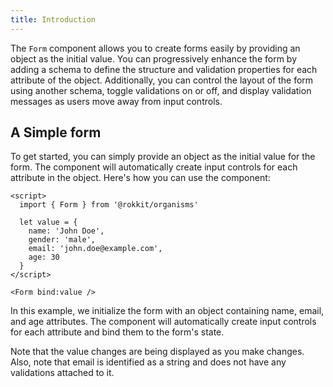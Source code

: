 ```yaml
---
title: Introduction
---
```


The `Form` component allows you to create forms easily by providing an object as the initial value. You can progressively enhance the form by adding a schema to define the structure and validation properties for each attribute of the object. Additionally, you can control the layout of the form using another schema, toggle validations on or off, and display validation messages as users move away from input controls.

## A Simple form

To get started, you can simply provide an object as the initial value for the form. The component will automatically create input controls for each attribute in the object. Here's how you can use the component:

```svelte
<script>
  import { Form } from '@rokkit/organisms'

  let value = {
    name: 'John Doe',
    gender: 'male',
    email: 'john.doe@example.com',
    age: 30
  }
</script>

<Form bind:value />
```

In this example, we initialize the form with an object containing name, email, and age attributes. The component will automatically create input controls for each attribute and bind them to the form's state.

Note that the value changes are being displayed as you make changes. Also, note that email is identified as a string and does not have any validations attached to it.
